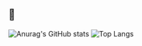 ## 👋


![Anurag's GitHub stats](https://github-readme-stats.vercel.app/api?username=IgorEustachio&show_icons=true&theme=radical)
![Top Langs](https://github-readme-stats.vercel.app/api/top-langs/?username=IgorEustachio&hide_progress=true)
<!--
**IgorEustachio/IgorEustachio** is a ✨ _special_ ✨ repository because its `README.md` (this file) appears on your GitHub profile.

Here are some ideas to get you started:

- 🔭 I’m currently working on ...
- 🌱 I’m currently learning ...
- 👯 I’m looking to collaborate on ...
- 🤔 I’m looking for help with ...
- 💬 Ask me about ...
- 📫 How to reach me: ...
- 😄 Pronouns: ...
- ⚡ Fun fact: ...
-->
